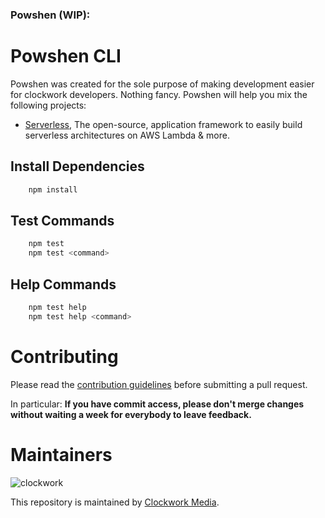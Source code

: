 ### Powshen (WIP):

# Powshen CLI

Powshen was created for the sole purpose of making development easier for clockwork developers. Nothing fancy.
Powshen will help you mix the following projects:

- [Serverless](https://serverless.com/), The open-source, application framework to easily build serverless architectures on AWS Lambda & more.


## Install Dependencies

```bash
    npm install
```

## Test Commands

```bash
    npm test
    npm test <command>
```

## Help Commands

```bash
    npm test help
    npm test help <command>
```

Contributing
======

Please read the [contribution guidelines] before submitting a pull request.

In particular: <strong>If you have commit access, please don't merge changes without
waiting a week for everybody to leave feedback.</strong>

[contribution guidelines]: ../../../contributing

Maintainers
======

![clockwork](http://apps.clockworkmedia.co.za/github/assets/logos/logo.png)

This repository is maintained by [Clockwork Media](//www.clockworkmedia.co.za).